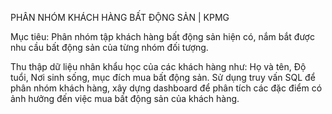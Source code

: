 PHÂN NHÓM KHÁCH HÀNG BẤT ĐỘNG SẢN | KPMG

Mục tiêu: Phân nhóm tập khách hàng bất động sản hiện có, nắm bắt được nhu cầu bất động sản của từng nhóm đối tượng.

Thu thập dữ liệu nhân khẩu học của các khách hàng như: Họ và tên, Độ tuổi, Nơi sinh sống, mục đích mua bất động sản.
Sử dụng truy vấn SQL để phân nhóm khách hàng, xây dựng dashboard để phân tích các đặc điểm có ảnh hưởng đến việc mua bất động sản của khách hàng. 
